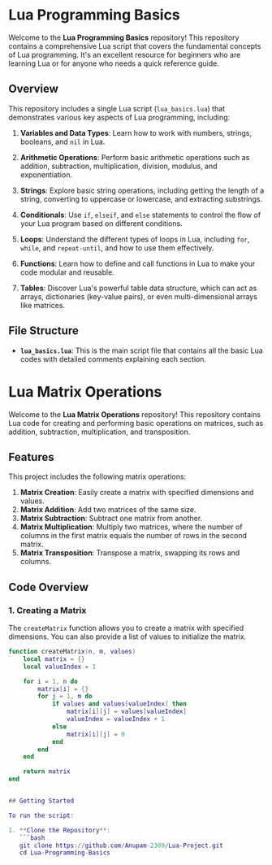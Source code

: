 # Lua Programming Basics

Welcome to the **Lua Programming Basics** repository! This repository contains a comprehensive Lua script that covers the fundamental concepts of Lua programming. It's an excellent resource for beginners who are learning Lua or for anyone who needs a quick reference guide.

## Overview

This repository includes a single Lua script (`lua_basics.lua`) that demonstrates various key aspects of Lua programming, including:

1. **Variables and Data Types**: Learn how to work with numbers, strings, booleans, and `nil` in Lua.

2. **Arithmetic Operations**: Perform basic arithmetic operations such as addition, subtraction, multiplication, division, modulus, and exponentiation.

3. **Strings**: Explore basic string operations, including getting the length of a string, converting to uppercase or lowercase, and extracting substrings.

4. **Conditionals**: Use `if`, `elseif`, and `else` statements to control the flow of your Lua program based on different conditions.

5. **Loops**: Understand the different types of loops in Lua, including `for`, `while`, and `repeat-until`, and how to use them effectively.

6. **Functions**: Learn how to define and call functions in Lua to make your code modular and reusable.

7. **Tables**: Discover Lua's powerful table data structure, which can act as arrays, dictionaries (key-value pairs), or even multi-dimensional arrays like matrices.

## File Structure

- **`lua_basics.lua`**: This is the main script file that contains all the basic Lua codes with detailed comments explaining each section.

# Lua Matrix Operations

Welcome to the **Lua Matrix Operations** repository! This repository contains Lua code for creating and performing basic operations on matrices, such as addition, subtraction, multiplication, and transposition.

## Features

This project includes the following matrix operations:

1. **Matrix Creation**: Easily create a matrix with specified dimensions and values.
2. **Matrix Addition**: Add two matrices of the same size.
3. **Matrix Subtraction**: Subtract one matrix from another.
4. **Matrix Multiplication**: Multiply two matrices, where the number of columns in the first matrix equals the number of rows in the second matrix.
5. **Matrix Transposition**: Transpose a matrix, swapping its rows and columns.

## Code Overview

### 1. Creating a Matrix

The `createMatrix` function allows you to create a matrix with specified dimensions. You can also provide a list of values to initialize the matrix.

```lua
function createMatrix(n, m, values)
    local matrix = {}
    local valueIndex = 1

    for i = 1, n do
        matrix[i] = {}
        for j = 1, m do
            if values and values[valueIndex] then
                matrix[i][j] = values[valueIndex]
                valueIndex = valueIndex + 1
            else
                matrix[i][j] = 0
            end
        end
    end

    return matrix
end


## Getting Started

To run the script:

1. **Clone the Repository**:
   ```bash
   git clone https://github.com/Anupam-2309/Lua-Project.git
   cd Lua-Programming-Basics

